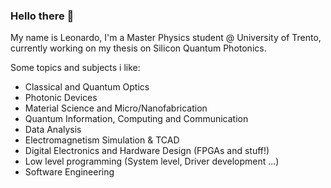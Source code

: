 ### Hello there 👋

My name is Leonardo, I'm a Master Physics student @ University of Trento, currently working on my thesis on Silicon Quantum Photonics.

Some topics and subjects i like:
- Classical and Quantum Optics
- Photonic Devices
- Material Science and Micro/Nanofabrication
- Quantum Information, Computing and Communication
- Data Analysis
- Electromagnetism Simulation & TCAD
- Digital Electronics and Hardware Design (FPGAs and stuff!)
- Low level programming (System level, Driver development ...)
- Software Engineering

<!--
**leonardocattarin/leonardocattarin** is a ✨ _special_ ✨ repository because its `README.md` (this file) appears on your GitHub profile.

Here are some ideas to get you started:

- 🔭 I’m currently working on ...
- 🌱 I’m currently learning ...
- 👯 I’m looking to collaborate on ...
- 🤔 I’m looking for help with ...
- 💬 Ask me about ...
- 📫 How to reach me: ...
- 😄 Pronouns: ...
- ⚡ Fun fact: ...
-->
